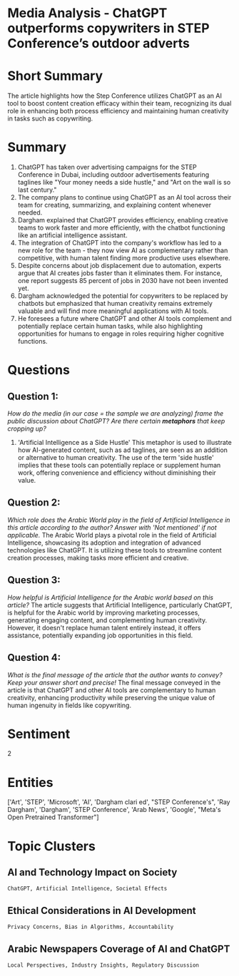 # Media Analysis - ChatGPT outperforms copywriters in STEP Conference’s outdoor adverts

# Short Summary
The article highlights how the Step Conference utilizes ChatGPT as an AI tool to boost content creation efficacy within their team, recognizing its dual role in enhancing both process efficiency and maintaining human creativity in tasks such as copywriting.

# Summary
1. ChatGPT has taken over advertising campaigns for the STEP Conference in Dubai, including outdoor advertisements featuring taglines like "Your money needs a side hustle," and "Art on the wall is so last century."
2. The company plans to continue using ChatGPT as an AI tool across their team for creating, summarizing, and explaining content whenever needed.
3. Dargham explained that ChatGPT provides efficiency, enabling creative teams to work faster and more efficiently, with the chatbot functioning like an artificial intelligence assistant.
4. The integration of ChatGPT into the company's workflow has led to a new role for the team - they now view AI as complementary rather than competitive, with human talent finding more productive uses elsewhere.
5. Despite concerns about job displacement due to automation, experts argue that AI creates jobs faster than it eliminates them. For instance, one report suggests 85 percent of jobs in 2030 have not been invented yet.
6. Dargham acknowledged the potential for copywriters to be replaced by chatbots but emphasized that human creativity remains extremely valuable and will find more meaningful applications with AI tools.
7. He foresees a future where ChatGPT and other AI tools complement and potentially replace certain human tasks, while also highlighting opportunities for humans to engage in roles requiring higher cognitive functions.

# Questions
## Question 1:
*How do the media (in our case = the sample we are analyzing) frame the public discussion about ChatGPT? Are there certain **metaphors** that keep cropping up?*
1. 'Artificial Intelligence as a Side Hustle' This metaphor is used to illustrate how AI-generated content, such as ad taglines, are seen as an addition or alternative to human creativity. The use of the term 'side hustle' implies that these tools can potentially replace or supplement human work, offering convenience and efficiency without diminishing their value.
## Question 2:
*Which role does the Arabic World play in the field of Artificial Intelligence in this article according to the author? Answer with 'Not mentioned' if not applicable.*
The Arabic World plays a pivotal role in the field of Artificial Intelligence, showcasing its adoption and integration of advanced technologies like ChatGPT. It is utilizing these tools to streamline content creation processes, making tasks more efficient and creative.
## Question 3:
*How helpful is Artificial Intelligence for the Arabic world based on this article?*
The article suggests that Artificial Intelligence, particularly ChatGPT, is helpful for the Arabic world by improving marketing processes, generating engaging content, and complementing human creativity. However, it doesn't replace human talent entirely instead, it offers assistance, potentially expanding job opportunities in this field.
## Question 4:
*What is the final message of the article that the author wants to convey? Keep your answer short and precise!*
The final message conveyed in the article is that ChatGPT and other AI tools are complementary to human creativity, enhancing productivity while preserving the unique value of human ingenuity in fields like copywriting.

# Sentiment
2

# Entities
['Art', 'STEP', 'Microsoft', 'AI', 'Dargham clari ed', "STEP Conference's", 'Ray Dargham', 'Dargham', 'STEP Conference', 'Arab News', 'Google', "Meta's Open Pretrained Transformer"]

# Topic Clusters
## AI and Technology Impact on Society
	ChatGPT, Artificial Intelligence, Societal Effects
## Ethical Considerations in AI Development
	Privacy Concerns, Bias in Algorithms, Accountability
## Arabic Newspapers Coverage of AI and ChatGPT
	Local Perspectives, Industry Insights, Regulatory Discussion

